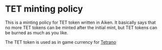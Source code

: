# TET minting policy

This is a minting policy for TET token written in Aiken.
It basically says that no more TET tokens can be minted after the initial mint,
but TET tokens can be burned as much as you like.

The TET token is used as in game currency for [Tetrano](https://www.tetrano.net)
